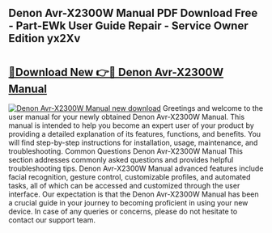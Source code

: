 ## Denon Avr-X2300W Manual PDF Download Free - Part-EWk User Guide Repair - Service Owner Edition yx2Xv

# <h2><a href="http://bc35527.oget.top/?id=Denon+Avr-X2300W+Manual">🔗Download New 👉🔴 Denon Avr-X2300W Manual</a></h2>

[![Denon Avr-X2300W Manual new download](https://i.imgur.com/5g1atiW.png)](http://bc35527.oget.top/?id=Denon+Avr-X2300W+Manual)
Greetings and welcome to the user manual for your newly obtained Denon Avr-X2300W Manual. This manual is intended to help you become an expert user of your product by providing a detailed explanation of its features, functions, and benefits. You will find step-by-step instructions for installation, usage, maintenance, and troubleshooting. Common Questions Denon Avr-X2300W Manual This section addresses commonly asked questions and provides helpful troubleshooting tips. Denon Avr-X2300W Manual advanced features include facial recognition, gesture control, customizable profiles, and automated tasks, all of which can be accessed and customized through the user interface. Our expectation is that the Denon Avr-X2300W Manual has been a crucial guide in your journey to becoming proficient in using your new device. In case of any queries or concerns, please do not hesitate to contact our support team.
